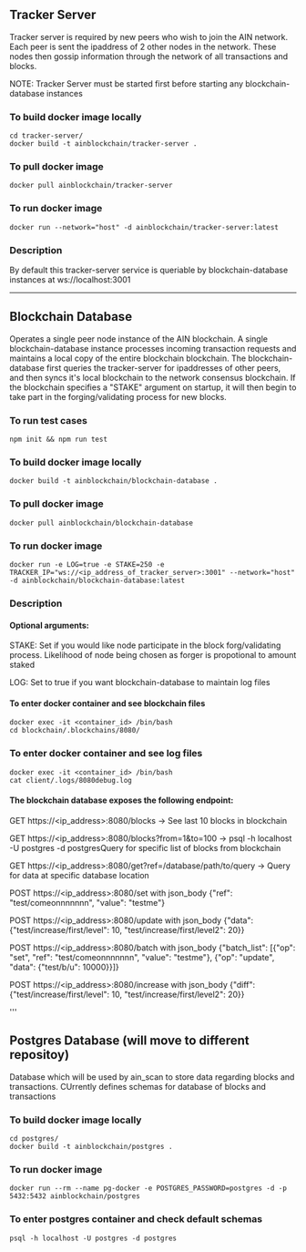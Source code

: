 ## Tracker Server

Tracker server is required by new peers who wish to join the AIN network. Each peer is sent the ipaddress of 2 other nodes in the network. These nodes then gossip information through the network of all transactions and blocks.

NOTE: Tracker Server must be started first before starting any blockchain-database instances

### To build docker image locally
	cd tracker-server/
	docker build -t ainblockchain/tracker-server .

  
### To pull docker image
	docker pull ainblockchain/tracker-server

  
### To run docker image
	docker run --network="host" -d ainblockchain/tracker-server:latest

  ### Description
By default this tracker-server service is queriable by blockchain-database instances at ws://localhost:3001

---
## Blockchain Database

Operates a single peer node instance of the AIN blockchain. A single blockchain-database instance processes incoming transaction requests and maintains a local copy of the entire blockchain blockchain. The blockchain-database first queries the tracker-server for ipaddresses of other peers, and then syncs it's local blockchain to the network consensus blockchain. If the blockchain specifies a "STAKE" argument on startup, it will then begin to take part in the forging/validating process for new blocks.

  

### To run test cases
	npm init && npm run test

### To build docker image locally
	docker build -t ainblockchain/blockchain-database .

### To pull docker image 

	docker pull ainblockchain/blockchain-database

### To run docker image 

	docker run -e LOG=true -e STAKE=250 -e TRACKER_IP="ws://<ip_address_of_tracker_server>:3001" --network="host" -d ainblockchain/blockchain-database:latest

  
### Description 


#### Optional arguments:
  

STAKE: Set if you would like node participate in the block forg/validating process. Likelihood of node being chosen as forger is propotional to amount staked

LOG: Set to true if you want blockchain-database to maintain log files

  

#### To enter docker container and see blockchain files

	docker exec -it <container_id> /bin/bash
	cd blockchain/.blockchains/8080/
  

### To enter docker container and see log files

	docker exec -it <container_id> /bin/bash
	cat client/.logs/8080debug.log


#### The blockchain database exposes the following endpoint:

GET https://<ip_address>:8080/blocks -> See last 10 blocks in blockchain

GET https://<ip_address>:8080/blocks?from=1&to=100 -> psql -h localhost -U postgres -d postgresQuery for specific list of blocks from blockchain

GET https://<ip_address>:8080/get?ref=/database/path/to/query -> Query for data at specific database location

POST https://<ip_address>:8080/set with json_body {"ref": "test/comeonnnnnnn", "value": "testme"}

POST https://<ip_address>:8080/update with json_body {"data": {"test/increase/first/level": 10, "test/increase/first/level2": 20}}

POST https://<ip_address>:8080/batch with json_body {"batch_list": [{"op": "set", "ref": "test/comeonnnnnnn", "value": "testme"}, {"op": "update", "data": {"test/b/u": 10000}}]}

POST https://<ip_address>:8080/increase with json_body {"diff": {"test/increase/first/level": 10, "test/increase/first/level2": 20}}

'''

  

## Postgres Database (will move to different repositoy)

Database which will be used by ain_scan to store data regarding blocks and transactions. CUrrently defines schemas for database of blocks and transactions

  

### To build docker image locally

	cd postgres/
	docker build -t ainblockchain/postgres .

### To run docker image 

	docker run --rm --name pg-docker -e POSTGRES_PASSWORD=postgres -d -p 5432:5432 ainblockchain/postgres

### To enter postgres container and check default schemas

	psql -h localhost -U postgres -d postgres
